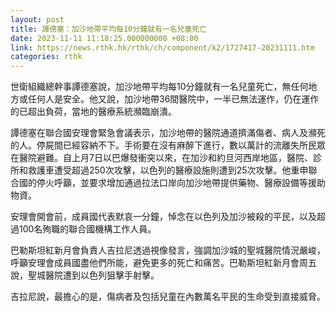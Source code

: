 ```yaml
---
layout: post
title: 譚德塞：加沙地帶平均每10分鐘就有一名兒童死亡
date: 2023-11-11 11:18:25.000000000 +08:00
link: https://news.rthk.hk/rthk/ch/component/k2/1727417-20231111.htm
categories: rthk
---
```


世衛組織總幹事譚德塞說，加沙地帶平均每10分鐘就有一名兒童死亡，無任何地方或任何人是安全。他又說，加沙地帶36間醫院中，一半已無法運作，仍在運作的已超出負荷，當地的醫療系統瀕臨崩潰。

譚德塞在聯合國安理會緊急會議表示，加沙地帶的醫院通道擠滿傷者、病人及瀕死的人。停屍間已經容納不下。手術要在沒有麻醉下進行，數以萬計的流離失所民眾在醫院避難。自上月7日以巴爆發衝突以來，在加沙和約旦河西岸地區，醫院、診所和救護車遭受超過250次攻擊，以色列的醫療設施則遭到25次攻擊。他重申聯合國的停火呼籲，並要求增加通過拉法口岸向加沙地帶提供藥物、醫療設備等援助物資。

安理會開會前，成員國代表默哀一分鐘，悼念在以色列及加沙被殺的平民，以及超過100名殉職的聯合國機構工作人員。

巴勒斯坦紅新月會負責人吉拉尼透過視像發言，強調加沙城的聖城醫院情況嚴峻，呼籲安理會成員國盡他們所能，避免更多的死亡和痛苦。巴勒斯坦紅新月會周五說，聖城醫院遭到以色列狙擊手射擊。

吉拉尼說，最擔心的是，傷病者及包括兒童在內數萬名平民的生命受到直接威脅。
